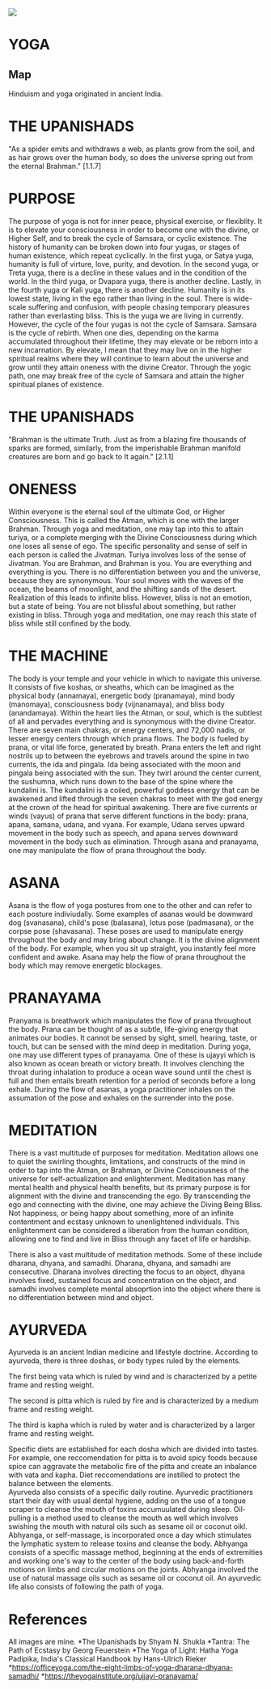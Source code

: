 <a href="https://juncture-digital.org"><img src="https://juncture-digital.org/images/ve-button.png"></a>

<param ve-config 
       title="Living Purely: An Introductory Guide to Yogic Being"
       author="Ariana Neira"
       banner="https://raw.githubusercontent.com/aneira18/juncture-visual-essay/main/changedbanner.jpg" 
       layout="vertical">

<!-- Entities discussed throughout the essay are typically defined before the essay text and
     are thus available in all text.  Entity identifiers (QIDs) can be found in either
     Wikipedia or Wikidata (https://www.wikidata.org)> -->
<param ve-entity eid="Q9350"> <!-- Yoga -->
<param ve-entity eid="Q466797"> <!-- Asana -->
<param ve-entity eid="Q839496"> <!-- Pranayama -->
<param ve-entity eid="Q108458"> <!-- Meditation -->
<param ve-entity eid="Q132325"> <!-- Ayurveda -->

# YOGA 

## Map

Hinduism and yoga originated in ancient India. 
<param ve-map center="Q668" zoom="5" prefer-geojson>

# THE UPANISHADS
"As a spider emits and withdraws a web, as plants grow from the soil, and as hair grows over the human body, so does the universe spring out from the eternal Brahman." [1.1.7]
<param ve-graphic 
       label="ONENESS" 
       description="artist's visualization" 
       license="public domain" 
       url="https://raw.githubusercontent.com/aneira18/juncture-visual-essay/main/upanishads.JPG">

# PURPOSE
The purpose of yoga is not for inner peace, physical exercise, or flexiblity.  It is to elevate your consciousness in order to become one with the divine, or Higher Self, and to break the cycle of Samsara, or cyclic existence.  The history of humanity can be broken down into four yugas, or stages of human existence, which repeat cyclically.  In the first yuga, or Satya yuga, humanity is full of virture, love, purity, and devotion.  In the second yuga, or Treta yuga, there is a decline in these values and in the condition of the world.  In the third yuga, or Dvapara yuga, there is another decline.  Lastly, in the fourth yuga or Kali yuga, there is another decline.  Humanity is in its lowest state, living in the ego rather than living in the soul.  There is wide-scale suffering and confusion, with people chasing temporary pleasures rather than everlasting bliss.  This is the yuga we are living in currently.
However, the cycle of the four yugas is not the cycle of Samsara.  Samsara is the cycle of rebirth.  When one dies, depending on the karma accumulated throughout their lifetime, they may elevate or be reborn into a new incarnation.  By elevate, I mean that they may live on in the higher spiritual realms where they will continue to learn about the universe and grow until they attain oneness with the divine Creator.  Through the yogic path, one may break free of the cycle of Samsara and attain the higher spiritual planes of existence.  
<param ve-graphic 
       label="THE BUDDHA" 
       description="artist's visualization" 
       license="public domain" 
       url="https://raw.githubusercontent.com/aneira18/juncture-visual-essay/main/IMG_0195.JPG">
       
# THE UPANISHADS
"Brahman is the ultimate Truth.  Just as from a blazing fire thousands of sparks are formed, similarly, from the imperishable Brahman manifold creatures are born and go back to It again." [2.1.1]
<param ve-graphic 
       label="ONENESS" 
       description="artist's visualization" 
       license="public domain" 
       url="https://raw.githubusercontent.com/aneira18/juncture-visual-essay/main/upanishads.JPG">
       
# ONENESS
Within everyone is the eternal soul of the ultimate God, or Higher Consciousness.  This is called the Atman, which is one with the larger Brahman.  Through yoga and meditation, one may tap into this to attain turiya, or a complete merging with the Divine Consciousness during which one loses all sense of ego.  The specific personality and sense of self in each person is called the Jivatman.  Turiya involves loss of the sense of Jivatman.  You are Brahman, and Brahman is you.  You are everything and everything is you.  There is no differentiation between you and the universe, because they are synonymous.  Your soul moves with the waves of the ocean, the beams of moonlight, and the shifting sands of the desert.  Realization of this leads to infinite bliss.  However, bliss is not an emotion, but a state of being.  You are not blissful about something, but rather existing in bliss.  Through yoga and meditation, one may reach this state of bliss while still confined by the body. 
<param ve-graphic 
       label="ONENESS" 
       description="artist's visualization" 
       license="public domain" 
       url="https://raw.githubusercontent.com/aneira18/juncture-visual-essay/main/WE_ARE_ONE.JPG">

# THE MACHINE
The body is your temple and your vehicle in which to navigate this universe.  It consists of five koshas, or sheaths, which can be imagined as the physical body (annamaya), energetic body (pranamaya), mind body (manomaya), consciousness body (vijnanamaya), and bliss body (anandamaya).  Within the heart lies the Atman, or soul, which is the subtlest of all and pervades everything and is synonymous with the divine Creator.  There are seven main chakras, or energy centers, and 72,000 nadis, or lesser energy centers through which prana flows.  The body is fueled by prana, or vital life force, generated by breath.  Prana enters the left and right nostrils up to between the eyebrows and travels around the spine in two currents, the ida and pingala.  Ida being associated with the moon and pingala being associated with the sun.  They twirl around the center current, the sushumna, which runs down to the base of the spine where the kundalini is.  The kundalini is a coiled, powerful goddess energy that can be awakened and lifted through the seven chakras to meet with the god energy at the crown of the head for spiritual awakening.  There are five currents or winds (vayus) of prana that serve different functions in the body: prana, apana, samana, udana, and vyana.  For example, Udana serves upward movement in the body such as speech, and apana serves downward movement in the body such as elimination.  Through asana and pranayama, one may manipulate the flow of prana throughout the body.  
<param ve-graphic 
       label="THE SUBTLE BODY" 
       description="artist's visualization" 
       license="public domain" 
       url="https://raw.githubusercontent.com/aneira18/juncture-visual-essay/main/thebody.JPG">

# ASANA
Asana is the flow of yoga postures from one to the other and can refer to each posture indiviudally.  Some examples of asanas would be downward dog (svanasana), child's pose (balasana), lotus pose (padmasana), or the corpse pose (shavasana).  These poses are used to manipulate energy throughout the body and may bring about change.  It is the divine alignment of the body.  For example, when you sit up straight, you instantly feel more confident and awake.  Asana may help the flow of prana throughout the body which may remove energetic blockages.  
<param ve-graphic 
       label="THE POWER OF ASANA" 
       description="artist's visualization" 
       license="public domain" 
       url="https://raw.githubusercontent.com/aneira18/juncture-visual-essay/main/IMG_0206.JPG">

# PRANAYAMA
Pranyama is breathwork which manipulates the flow of prana throughout the body.  Prana can be thought of as a subtle, life-giving energy that animates our bodies.  It cannot be sensed by sight, smell, hearing, taste, or touch, but can be sensed with the mind deep in meditation.  During yoga, one may use different types of pranayama.  One of these is ujayyi which is also known as ocean breath or victory breath.  It involves clenching the throat during inhalation to produce a ocean wave sound until the chest is full and then entails breath retention for a period of seconds before a long exhale.  During the flow of asanas, a yoga practitioner inhales on the assumation of the pose and exhales on the surrender into the pose. 
<param ve-graphic 
       label="ONENESS" 
       description="artist's visualization" 
       license="public domain" 
       url="https://raw.githubusercontent.com/aneira18/juncture-visual-essay/main/Pranayama_.jpg">

# MEDITATION
There is a vast multitude of purposes for meditation.  Meditation allows one to quiet the swirling thoughts, limitations, and constructs of the mind in order to tap into the Atman, or Brahman, or Divine Consciousness of the universe for self-actualization and enlightenment.  Meditation has many mental health and physical health benefits, but its primary purpose is for alignment with the divine and transcending the ego.  By transcending the ego and connecting with the divine, one may achieve the Diving Being Bliss.  Not happiness, or being happy about something, more of an infinite contentment and ecstasy unknown to unenlightened individuals.  This enlightenment can be considered a liberation from the human condition, allowing one to find and live in Bliss through any facet of life or hardship.  
<param ve-graphic 
       label="ONENESS" 
       description="artist's visualization" 
       license="public domain" 
       url="https://raw.githubusercontent.com/aneira18/juncture-visual-essay/main/dharana.JPG">
       
There is also a vast multitude of meditation methods.  Some of these include dharana, dhyana, and samadhi.  Dharana, dhyana, and samadhi are consecutive.  Dharana involves directing the focus to an object, dhyana involves fixed, sustained focus and concentration on the object, and samadhi involves complete mental absoprtion into the object where there is no differentiation between mind and object.  
<param ve-graphic 
       label="ONENESS" 
       description="artist's visualization" 
       license="public domain" 
       url="https://raw.githubusercontent.com/aneira18/juncture-visual-essay/main/samadhii.JPG">

# AYURVEDA
Ayurveda is an ancient Indian medicine and lifestyle doctrine.  According to ayurveda, there is three doshas, or body types ruled by the elements.  
<param ve-graphic 
       label="THE THREE DOSHAS" 
       description="artist's visualization" 
       license="public domain" 
       url="https://raw.githubusercontent.com/aneira18/juncture-visual-essay/main/ayurrveda.jpg">
       
The first being vata which is ruled by wind and is characterized by a petite frame and resting weight.  
<param ve-graphic 
       label="THE THREE DOSHAS" 
       description="artist's visualization" 
       license="public domain" 
       url="https://raw.githubusercontent.com/aneira18/juncture-visual-essay/main/vata.JPG">
       
The second is pitta which is ruled by fire and is characterized by a medium frame and resting weight.  
<param ve-graphic 
       label="THE THREE DOSHAS" 
       description="artist's visualization" 
       license="public domain" 
       url="https://raw.githubusercontent.com/aneira18/juncture-visual-essay/main/pitta.JPG">
       
The third is kapha which is ruled by water and is characterized by a larger frame and resting weight.
<param ve-graphic 
       label="THE THREE DOSHAS" 
       description="artist's visualization" 
       license="public domain" 
       url="https://raw.githubusercontent.com/aneira18/juncture-visual-essay/main/kapha.JPG">
       
Specific diets are established for each dosha which are divided into tastes.  For example, one reccomendation for pitta is to avoid spicy foods because spice can aggravate the metabolic fire of the pitta and create an inbalance with vata and kapha.  Diet reccomendations are instilled to protect the balance between the elements.  
Ayurveda also consists of a specific daily routine.  Ayurvedic practitioners start their day with usual dental hygiene, adding on the use of a tongue scraper to cleanse the mouth of toxins accumuulated during sleep.  Oil-pulling is a method used to cleanse the mouth as well which involves swishing the mouth with natural oils such as sesame oil or coconut oikl.  Abhyanga, or self-massage, is incorporated once a day which stimulates the lymphatic system to release toxins and cleanse the body.  Abhyanga consists of a specific massage method, beginning at the ends of extremities and working one's way to the center of the body using back-and-forth motions on limbs and circular motions on the joints.  Abhyanga involved the use of natural massage oils such as sesame oil or coconut oil.  An ayurvedic life also consists of following the path of yoga.  
<param ve-graphic 
       label="THE THREE DOSHAS" 
       description="artist's visualization" 
       license="public domain" 
       url="https://raw.githubusercontent.com/aneira18/juncture-visual-essay/main/ayurrveda.jpg">

# References
All images are mine.
*The Upanishads by Shyam N. Shukla
*Tantra: The Path of Ecstasy by Georg Feuerstein
*The Yoga of Light: Hatha Yoga Padipika, India's Classical Handbook by Hans-Ulrich Rieker
*https://officeyoga.com/the-eight-limbs-of-yoga-dharana-dhyana-samadhi/
*https://theyogainstitute.org/ujjayi-pranayama/

